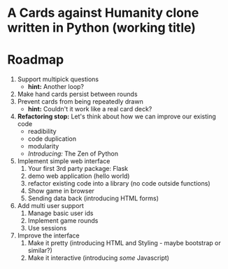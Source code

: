 # A Cards against Humanity clone written in Python (working title)

# Roadmap

1. Support multipick questions
    - **hint:** Another loop?
2. Make hand cards persist between rounds
3. Prevent cards from being repeatedly drawn
    - **hint:** Couldn't it work like a real card deck?
4. **Refactoring stop:** Let's think about how we can improve our existing code
    - readibility
    - code duplication
    - modularity
    - _Introducing:_ The Zen of Python
4. Implement simple web interface
    1. Your first 3rd party package: Flask
    2. demo web application (hello world)
    3. refactor existing code into a library (no code outside functions)
    4. Show game in browser
    5. Sending data back (introducing HTML forms)
5. Add multi user support
    1. Manage basic user ids
    2. Implement game rounds
    3. Use sessions
6. Improve the interface
    1. Make it pretty (introducing HTML and Styling - maybe bootstrap or similar?)
    2. Make it interactive (introducing _some_ Javascript)